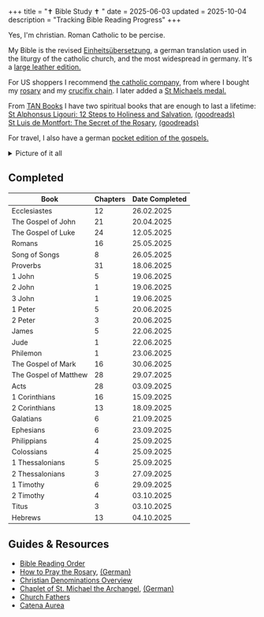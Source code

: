 +++
title = "✝️ Bible Study ✝️ "
date = 2025-06-03
updated = 2025-10-04
description = "Tracking Bible Reading Progress"
+++

Yes, I'm christian. Roman Catholic to be percise.

My Bible is the revised [Einheitsübersetzung](https://en.wikipedia.org/wiki/Einheits%C3%BCbersetzung), a german translation used in the liturgy of the catholic church, and the most widespread in germany.
It's a [large leather edition.](https://www.bibelwerk.shop/produkte/die-bibel-44020)

For US shoppers I recommend [the catholic company](https://www.catholiccompany.com/),
from where I bought my [rosary](https://www.catholiccompany.com/blue-floral-ceramic-stretch-rosary-bracelet-i129114/) and my [crucifix chain](https://www.catholiccompany.com/traditional-crucifix-w-chain-i36361/). I later added a [St Michaels medal.](https://www.marienfiguren.de/medaille-erzengel-michael-schutzengel-a-sk12140.html)

From [TAN Books](https://tanbooks.com/) I have two spiritual books that are enough to last a lifetime:\
[St Alphonsus Ligouri: 12 Steps to Holiness and Salvation](https://tanbooks.com/products/books/the-12-steps-to-holiness-and-salvation-deluxe-leatherette/),
[(goodreads)](https://www.goodreads.com/book/show/1093642.The_12_Steps_to_Holiness_and_Salvation)\
[St Luis de Montfort: The Secret of the Rosary](https://tanbooks.com/products/books/the-secret-of-the-rosary-deluxe-leatherette/),
[(goodreads)](https://www.goodreads.com/book/show/1448527.The_Secret_Of_The_Rosary)

For travel, I also have a german [pocket edition of the gospels.](https://www.bibelwerk.shop/produkte/die-evangelien-44058)

<details>
<summary>Picture of it all
</summary>
<img src="/catholicstuff2.jpg" height="800vw">
</details>

## Completed

| Book                   | Chapters | Date Completed |
|------------------------|----------|----------------|
| Ecclesiastes           |       12 |     26.02.2025 |
| The Gospel of John     |       21 |     20.04.2025 |
| The Gospel of Luke     |       24 |     12.05.2025 |
| Romans                 |       16 |     25.05.2025 |
| Song of Songs          |        8 |     26.05.2025 |
| Proverbs               |       31 |     18.06.2025 |
| 1 John                 |        5 |     19.06.2025 |
| 2 John                 |        1 |     19.06.2025 |
| 3 John                 |        1 |     19.06.2025 |
| 1 Peter                |        5 |     20.06.2025 |
| 2 Peter                |        3 |     20.06.2025 |
| James                  |        5 |     22.06.2025 |
| Jude                   |        1 |     22.06.2025 |
| Philemon               |        1 |     23.06.2025 |
| The Gospel of Mark     |       16 |     30.06.2025 |
| The Gospel of Matthew  |       28 |     29.07.2025 |
| Acts                   |       28 |     03.09.2025 |
| 1 Corinthians          |       16 |     15.09.2025 |
| 2 Corinthians          |       13 |     18.09.2025 |
| Galatians              |        6 |     21.09.2025 |
| Ephesians              |        6 |     23.09.2025 |
| Philippians            |        4 |     25.09.2025 |
| Colossians             |        4 |     25.09.2025 |
| 1 Thessalonians        |        5 |     25.09.2025 |
| 2 Thessalonians        |        3 |     27.09.2025 |
| 1 Timothy              |        6 |     29.09.2025 |
| 2 Timothy              |        4 |     03.10.2025 |
| Titus                  |        3 |     03.10.2025 |
| Hebrews                |       13 |     04.10.2025 |

## Guides & Resources

- [Bible Reading Order](https://youtu.be/iq6dn3Z9--g)
- [How to Pray the Rosary](https://youtu.be/iMQ_CRYWHME), [(German)](http://www.kirchenweb.at/rosenkranz/)
- [Christian Denominations Overview](https://youtu.be/tzLS4O7YaUg)
- [Chaplet of St. Michael the Archangel](https://chapletofsaintmichael.com/), [(German)](https://chapletofsaintmichael.com/german)
- [Church Fathers](https://www.newadvent.org/fathers/)
- [Catena Aurea](https://www.ecatholic2000.com/catena/)
